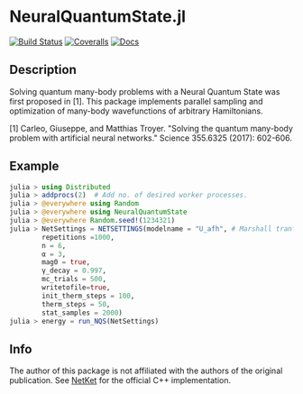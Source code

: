 # NeuralQuantumState.jl

[![Build Status](https://travis-ci.com/mcompen/NeuralQuantumState.jl.svg?branch=master)](https://travis-ci.com/mcompen/NeuralQuantumState.jl)
[![Coveralls](https://coveralls.io/repos/github/mcompen/NeuralQuantumState.jl/badge.svg?branch=master)](https://coveralls.io/github/mcompen/NeuralQuantumState.jl?branch=master)
[![Docs](https://img.shields.io/badge/docs-blue.svg)](https://mcompen.github.io/NeuralQuantumState.jl/dev)

## Description
Solving quantum many-body problems with a Neural Quantum State was first proposed in [1]. This package implements parallel sampling and optimization of many-body wavefunctions of arbitrary Hamiltonians.

[1] Carleo, Giuseppe, and Matthias Troyer. "Solving the quantum many-body problem with artificial neural networks." Science 355.6325 (2017): 602-606.


## Example
```julia
julia > using Distributed
julia > addprocs(2)  # Add no. of desired worker processes.
julia > @everywhere using Random
julia > @everywhere using NeuralQuantumState
julia > @everywhere Random.seed!(1234321)
julia > NetSettings = NETSETTINGS(modelname = "U_afh", # Marshall tranformed AFH.
        repetitions =1000,
        n = 6,
        α = 3,
        mag0 = true,
        γ_decay = 0.997,
        mc_trials = 500,
        writetofile=true,
        init_therm_steps = 100,
        therm_steps = 50,
        stat_samples = 2000)
julia > energy = run_NQS(NetSettings)
```
## Info
The author of this package is not affiliated with the authors of the original publication. See [NetKet](https://netket.org) for the official C++ implementation.
